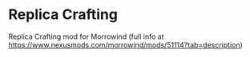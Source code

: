 # Replica Crafting
Replica Crafting mod for Morrowind
(full info at https://www.nexusmods.com/morrowind/mods/51114?tab=description)
